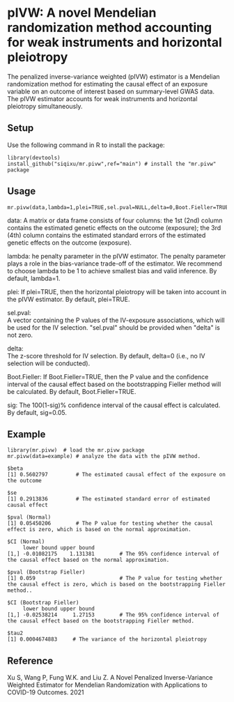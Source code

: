 # pIVW: A novel Mendelian randomization method accounting for weak instruments and horizontal pleiotropy

The penalized inverse-variance weighted (pIVW) estimator is a Mendelian randomization method for estimating the causal effect of an exposure variable on an outcome of interest based on summary-level GWAS data. The pIVW estimator accounts for weak instruments and horizontal pleiotropy simultaneously.

## Setup
Use the following command in R to install the package:
```
library(devtools)
install_github("siqixu/mr.pivw",ref="main") # install the "mr.pivw" package
```
## Usage
```
mr.pivw(data,lambda=1,plei=TRUE,sel.pval=NULL,delta=0,Boot.Fieller=TRUE,sig=0.05)
```
data: A matrix or data frame consists of four columns: the 1st (2nd) column contains the estimated genetic effects on the outcome (exposure); the 3rd (4th) column contains the estimated standard errors of the estimated genetic effects on the outcome (exposure).

lambda: he penalty parameter in the pIVW estimator. The penalty parameter plays a role in the bias-variance trade-off of the estimator. We recommend to choose lambda to be 1 to achieve smallest bias and valid inference. By default, lambda=1.

plei: If plei=TRUE, then the horizontal pleiotropy will be taken into account in the pIVW estimator. By default, plei=TRUE.

sel.pval:	
A vector containing the P values of the IV-exposure associations, which will be used for the IV selection. "sel.pval" should be provided when "delta" is not zero.

delta:	
The z-score threshold for IV selection. By default, delta=0 (i.e., no IV selection will be conducted).

Boot.Fieller:
If Boot.Fieller=TRUE, then the P value and the confidence interval of the causal effect based on the bootstrapping Fieller method will be calculated. By default, Boot.Fieller=TRUE.

sig:
The 100(1-sig)% confidence interval of the causal effect is calculated. By default, sig=0.05.

## Example 
```
library(mr.pivw)  # load the mr.pivw package
mr.pivw(data=example) # analyze the data with the pIVW method. 

$beta
[1] 0.5602797         # The estimated causal effect of the exposure on the outcome

$se
[1] 0.2913836         # The estimated standard error of estimated causal effect

$pval (Normal)
[1] 0.05450206        # The P value for testing whether the causal effect is zero, which is based on the normal approximation.

$CI (Normal)
     lower bound upper bound
[1,] -0.01082175    1.131381        # The 95% confidence interval of the causal effect based on the normal approximation.

$pval (Bootstrap Fieller)   
[1] 0.059                           # The P value for testing whether the causal effect is zero, which is based on the bootstrapping Fieller method..

$CI (Bootstrap Fieller)          
     lower bound upper bound       
[1,] -0.02538214     1.27153        # The 95% confidence interval of the causal effect based on the bootstrapping Fieller method.

$tau2
[1] 0.0004674883     # The variance of the horizontal pleiotropy
```

## Reference
Xu S, Wang P, Fung W.K. and Liu Z. A Novel Penalized Inverse-Variance Weighted Estimator for Mendelian Randomization with Applications to COVID-19 Outcomes. 2021

